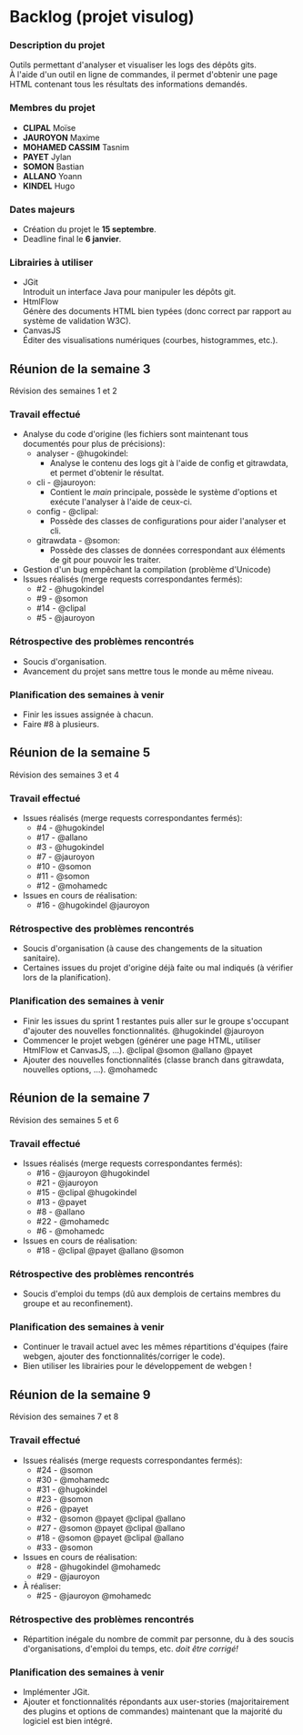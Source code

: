 # Backlog (projet visulog)

### Description du projet

Outils permettant d'analyser et visualiser les logs des dépôts gits.  
À l'aide d'un outil en ligne de commandes, il permet d'obtenir une page HTML contenant tous les résultats des informations demandés.

### Membres du projet

- **CLIPAL** Moïse
- **JAUROYON** Maxime
- **MOHAMED CASSIM** Tasnim
- **PAYET** Jylan
- **SOMON** Bastian
- **ALLANO** Yoann
- **KINDEL** Hugo

### Dates majeurs

- Création du projet le **15 septembre**.
- Deadline final le **6 janvier**.

### Librairies à utiliser

- JGit  
Introduit un interface Java pour manipuler les dépôts git.
- HtmlFlow  
Génère des documents HTML bien typées (donc correct par rapport au système de validation W3C).
- CanvasJS  
Éditer des visualisations numériques (courbes, histogrammes, etc.).

## Réunion de la semaine 3

Révision des semaines 1 et 2

### Travail effectué

- Analyse du code d'origine (les fichiers sont maintenant tous documentés pour plus de précisions):
	- analyser - @hugokindel:
		- Analyse le contenu des logs git à l'aide de config et gitrawdata, et permet d'obtenir le résultat.
	- cli - @jauroyon:
		- Contient le *main* principale, possède le système d'options et exécute l'analyser à l'aide de ceux-ci.
	- config - @clipal:
		- Possède des classes de configurations pour aider l'analyser et cli.
	- gitrawdata - @somon:
		- Possède des classes de données correspondant aux éléments de git pour pouvoir les traiter.
- Gestion d'un bug empêchant la compilation (problème d'Unicode)
- Issues réalisés (merge requests correspondantes fermés):
	- #2 - @hugokindel
	- #9 - @somon
	- #14 - @clipal
	- #5 - @jauroyon

### Rétrospective des problèmes rencontrés

- Soucis d'organisation.
- Avancement du projet sans mettre tous le monde au même niveau.

### Planification des semaines à venir

- Finir les issues assignée à chacun.
- Faire #8 à plusieurs.

## Réunion de la semaine 5

Révision des semaines 3 et 4

### Travail effectué

- Issues réalisés (merge requests correspondantes fermés):
	- #4 - @hugokindel
	- #17 - @allano
	- #3 - @hugokindel
	- #7 - @jauroyon
	- #10 - @somon
	- #11 - @somon
	- #12 - @mohamedc
- Issues en cours de réalisation:
	- #16 - @hugokindel @jauroyon

### Rétrospective des problèmes rencontrés

- Soucis d'organisation (à cause des changements de la situation sanitaire).
- Certaines issues du projet d'origine déjà faite ou mal indiqués (à vérifier lors de la planification).

### Planification des semaines à venir

- Finir les issues du sprint 1 restantes puis aller sur le groupe s'occupant d'ajouter des nouvelles fonctionnalités. @hugokindel @jauroyon
- Commencer le projet webgen (générer une page HTML, utiliser HtmlFlow et CanvasJS, ...). @clipal @somon @allano @payet
- Ajouter des nouvelles fonctionnalités (classe branch dans gitrawdata, nouvelles options, ...). @mohamedc

## Réunion de la semaine 7

Révision des semaines 5 et 6

### Travail effectué

- Issues réalisés (merge requests correspondantes fermés):
	- #16 - @jauroyon @hugokindel
	- #21 - @jauroyon
	- #15 - @clipal @hugokindel
	- #13 - @payet
	- #8 - @allano
	- #22 - @mohamedc
	- #6 - @mohamedc
- Issues en cours de réalisation:
	- #18 - @clipal @payet @allano @somon

### Rétrospective des problèmes rencontrés

- Soucis d'emploi du temps (dû aux demplois de certains membres du groupe et au reconfinement).

### Planification des semaines à venir

- Continuer le travail actuel avec les mêmes répartitions d'équipes (faire webgen, ajouter des fonctionnalités/corriger le code).
- Bien utiliser les librairies pour le développement de webgen !

## Réunion de la semaine 9

Révision des semaines 7 et 8

### Travail effectué

- Issues réalisés (merge requests correspondantes fermés):
	- #24 - @somon
	- #30 - @mohamedc
	- #31 - @hugokindel
	- #23 - @somon
	- #26 - @payet
	- #32 - @somon @payet @clipal @allano
	- #27 - @somon @payet @clipal @allano
	- #18 - @somon @payet @clipal @allano
	- #33 - @somon
- Issues en cours de réalisation:
	- #28 - @hugokindel @mohamedc
	- #29 - @jauroyon
- À réaliser:
	- #25 - @jauroyon @mohamedc

### Rétrospective des problèmes rencontrés

- Répartition inégale du nombre de commit par personne, du à des soucis d'organisations, d'emploi du temps, etc. *doit être corrigé!*

### Planification des semaines à venir

- Implémenter JGit.
- Ajouter et fonctionnalités répondants aux user-stories (majoritairement des plugins et options de commandes) maintenant que la majorité du logiciel est bien intégré.